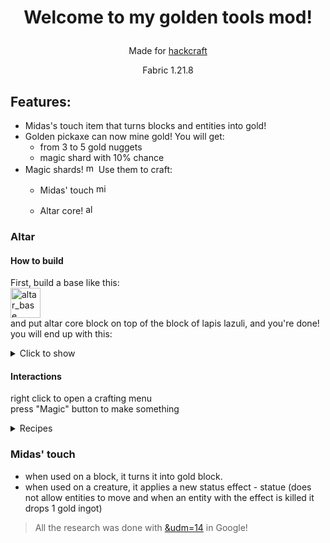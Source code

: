 # <p align=center> Welcome to my golden tools mod! </p>
<p align=center>Made for <a href=https://hackcraft.hackclub.com/>hackcraft</a> </p>
<p align=center>Fabric 1.21.8</p>


## Features:
- Midas's touch item that turns blocks and entities into gold!
- Golden pickaxe can now mine gold! You will get:
    - from 3 to 5 gold nuggets
    - magic shard with 10% chance
- Magic shards! <img width="16" height="16" alt="magic_shard" src="https://github.com/user-attachments/assets/014371cb-0f71-439a-89d5-b55255feb867" />
 Use them to craft:
    - Midas' touch <img width="16" height="16" alt="midas_touch" src="https://github.com/user-attachments/assets/cc0c2fd3-ff57-497a-ae6d-4ea2fd3804cc" />


    - Altar core! <img width="16" height="16" alt="altar_core" src="https://github.com/user-attachments/assets/9c3d4455-a855-41ea-9146-40c58b19e4a9" />


### Altar  
#### How to build
First, build a base like this:  
<img width="48" height="48" alt="altar_base" src="https://github.com/user-attachments/assets/0a19aee2-7c33-493e-818e-8560b6ef3e06" />  
and put altar core block on top of the block of lapis lazuli, and you're done!  
you will end up with this:
<details>
<summary>Click to show</summary>
<img width="1246" height="1055" alt="изображение" src="https://github.com/user-attachments/assets/bb13e2c0-0c5d-44cb-ab67-b555e017eece" />

</details>

#### Interactions
right click to open a crafting menu  
press "Magic" button to make something

<details>
    
<summary>Recipes</summary>

- Altar core    

<img width="378" height="203" alt="image" src="https://github.com/user-attachments/assets/4ebd9cb3-a3fe-44d6-9d08-71161d2960b2" />  

- Midas' touch (unordered)

<img width="496" height="235" alt="image" src="https://github.com/user-attachments/assets/250db847-ece4-4034-9b67-1c2dfaa9a6e6" />

- To repair damaged golden tool, put it into central slot of the altar

</details>

### Midas' touch
- when used on a block, it turns it into gold block.
- when used on a creature, it applies a new status effect - statue (does not allow entities to move and when an entity with the effect is killed it drops 1 gold ingot)

> All the research was done with [&udm=14](https://udm14.com/) in Google!
